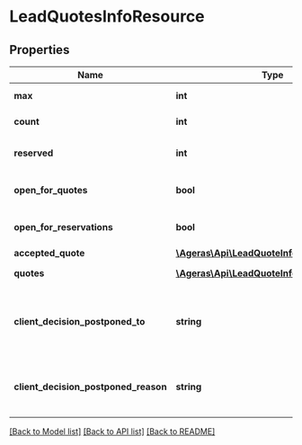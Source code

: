 # LeadQuotesInfoResource

## Properties
Name | Type | Description | Notes
------------ | ------------- | ------------- | -------------
**max** | **int** | Max Offer count. | [optional] 
**count** | **int** | Number of offers. | [optional] 
**reserved** | **int** | Number of reserved spots. | [optional] 
**open_for_quotes** | **bool** | Open for quotes. | [optional] [default to false]
**open_for_reservations** | **bool** | Status of the reservation | [optional] [default to false]
**accepted_quote** | [**\Ageras\Api\LeadQuoteInfoEntryResource**](LeadQuoteInfoEntryResource.md) |  | [optional] 
**quotes** | [**\Ageras\Api\LeadQuoteInfoEntryResource[]**](LeadQuoteInfoEntryResource.md) | List of offers. | [optional] 
**client_decision_postponed_to** | **string** | Date the client match decision is postponed to. | [optional] 
**client_decision_postponed_reason** | **string** | Reason the client postponed the decision. | [optional] 

[[Back to Model list]](../README.md#documentation-for-models) [[Back to API list]](../README.md#documentation-for-api-endpoints) [[Back to README]](../README.md)


